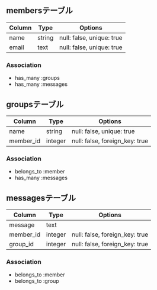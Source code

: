 ## membersテーブル

|Column|Type|Options|
|------|----|-------|
|name|string|null: false, unique: true|
|email|text|null: false, unique: true|

### Association
- has_many :groups
- has_many :messages

## groupsテーブル

|Column|Type|Options|
|------|----|-------|
|name|string|null: false, unique: true|
|member_id|integer|null: false, foreign_key: true|

### Association
- belongs_to :member
- has_many :messages

## messagesテーブル

|Column|Type|Options|
|------|----|-------|
|message|text||
|member_id|integer|null: false, foreign_key: true|
|group_id|integer|null: false, foreign_key: true|

### Association
- belongs_to :member
- belongs_to :group
